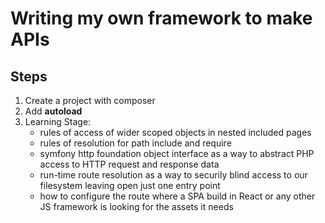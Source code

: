 # Writing my own framework to make APIs

## Steps

1. Create a project with composer
2. Add **autoload**
3. Learning Stage:
	- rules of access of wider scoped objects in nested included pages
	- rules of resolution for path include and require
	- symfony http foundation object interface as a way to abstract PHP access to HTTP request and response data
	- run-time route resolution as a way to securily blind access to our filesystem leaving open just one entry point
	- how to configure the route where a SPA build in React or any other JS framework is looking for the assets it needs
